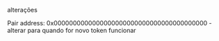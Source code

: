alterações

Pair address: 0x0000000000000000000000000000000000000000 - alterar para quando for novo token funcionar
